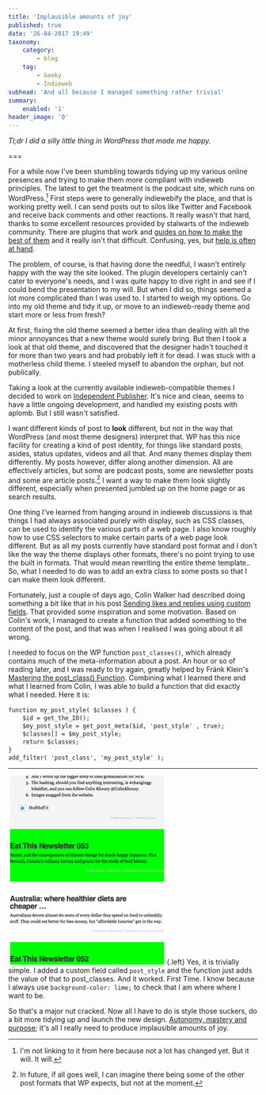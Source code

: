 ```yaml
---
title: 'Implausible amounts of joy'
published: true
date: '26-04-2017 19:49'
taxonomy:
    category:
        - blog
    tag:
        - Geeky
        - Indieweb
subhead: 'And all because I managed something rather trivial'
summary:
    enabled: '1'
header_image: '0'
---
```


*Tl;dr I did a silly little thing in WordPress that made me happy.*

===

For a while now I've been stumbling towards tidying up my various online presences and trying to make them more compliant with indieweb principles. The latest to get the treatment is the podcast site, which runs on WordPress.[^1] First steps were to generally indiewebify the place, and that is working pretty well. I can send posts out to silos like Twitter and Facebook and receive back comments and other reactions. It really wasn't that hard, thanks to some excellent resources provided by stalwarts of the indieweb community. There are plugins that work and [guides on how to make the best of them][indieweb] and it really isn't that difficult. Confusing, yes, but [help is often at hand][indieweb 2].

The problem, of course, is that having done the needful, I wasn't entirely happy with the way the site looked. The plugin developers certainly can't cater to everyone's needs, and I was quite happy to dive right in and see if I could bend the presentation to my will. But when I did so, things seemed a lot more complicated than I was used to. I started to weigh my options. Go into my old theme and tidy it up, or move to an indieweb-ready theme and start more or less from fresh? 

At first, fixing the old theme seemed a better idea than dealing with all the minor annoyances that a new theme would surely bring. But then I took a look at that old theme, and discovered that the designer hadn't touched it for more than two years and had probably left it for dead. I was stuck with a motherless child theme. I steeled myself to abandon the orphan, but not publically.

Taking a look at the currently available indieweb-compatible themes I decided to work on [Independent Publisher][independentpublisher]. It's nice and clean, seems to have a little ongoing development, and handled my existing posts with aplomb. But I still wasn't satisfied. 

I want different kinds of post to **look** different, but not in the way that WordPress (and most theme designers) interpret that. WP has this nice facility for creating a kind of post identity, for things like standard posts, asides, status updates, videos and all that. And many themes display them differently. My posts however, differ along another dimension. All are effectively articles, but some are podcast posts, some are newsletter posts and some are article posts.[^2] I want a way to make them look slightly different, especially when presented jumbled up on the home page or as search results.

[^1]: I'm not linking to it from here because not a lot has changed yet. But it will. It will.

[^2]: In future, if all goes well, I can imagine there being some of the other post formats that WP expects, but not at the moment.

One thing I've learned from hanging around in indieweb discussions is that things I had always associated purely with display, such as CSS classes, can be used to identify the various parts of a web page. I also know roughly how to use CSS selectors to make certain parts of a web page look different. But as all my posts currently have standard post format and I don't like the way the theme displays other formats, there's no point trying to use the built in formats. That would mean rewriting the entire theme template.. So, what I needed to do was to add an extra class to some posts so that I can make them look different.

Fortunately, just a couple of days ago, Colin Walker had described doing something a bit like that in his post  [Sending likes and replies using custom fields][colinwalker]. That provided some inspiration and some motivation. Based on Colin's work, I managed to create a function that added something to the content of the post, and that was when I realised I was going about it all wrong.

I needed to focus on the WP function `post_classes()`, which already contains much of the meta-information about a post. An hour or so of reading later, and I was ready to try again, greatly helped by Fränk Klein's [Mastering the post_class() Function][themeshaper]. Combining what I learned there and what I learned from Colin, I was able to build a function that did exactly what I needed. Here it is:

````
function my_post_style( $classes ) {
	$id = get_the_ID();
	$my_post_style = get_post_meta($id, 'post_style' , true);
	$classes[] = $my_post_style;
    return $classes;
}
add_filter( 'post_class', 'my_post_style' );
````
----

![](etn.png){.left} Yes, it is trivially simple. I added a custom field called `post_style` and the function just adds the value of that to post_classes. And it worked. First Time. I know because I always use `background-color: lime;` to check that I am where where I want to be.

So that's a major nut cracked. Now all I have to do is style those suckers, do a bit more tidying up and launch the new design. [Autonomy, mastery and purpose][danpink]; it's all I really need to produce implausible amounts of joy.

[colinwalker]: https://colinwalker.blog/2017/04/25/sending-likes-and-replies-using-custom-fields/
[danpink]: http://www.danpink.com/books/drive/
[independentpublisher]: http://independentpublisher.me
[indieweb]: https://indieweb.org/Getting_Started_on_WordPress
[indieweb 2]: https://indieweb.org/discuss
[themeshaper]: https://themeshaper.com/2014/11/20/mastering-the-post_class-function/